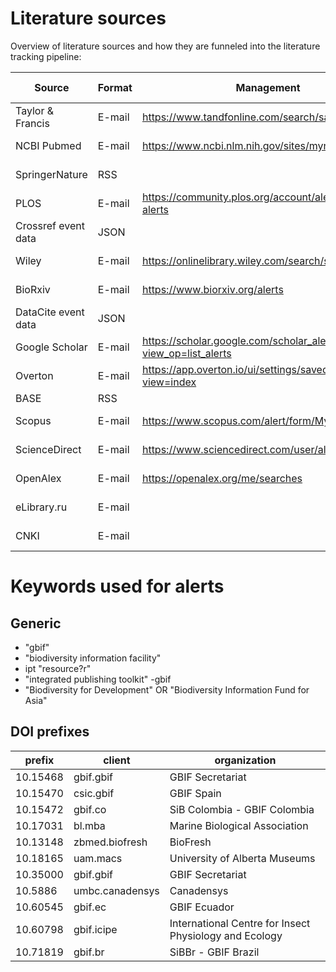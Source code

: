 # Literature sources

Overview of literature sources and how they are funneled into the literature tracking pipeline:

| Source | Format | Management | Alerts | Status | Last updated |
|---|---|---|---|---|---|
| Taylor & Francis | E-mail | https://www.tandfonline.com/search/saved | ```gbif OR "biodiversity information facility" OR "integrated publishing toolkit" OR "Biodiversity for Development" OR "Biodiversity Information Fund for Asia" OR 10.15468 OR 10.15470 OR 10.15472 OR 10.17031 OR 10.13148 OR 10.18165 OR 10.35000 OR 10.5886 OR 10.60545 OR 10.60798 OR 10.71819``` | Active | 2025-02-20 |
| NCBI Pubmed | E-mail | https://www.ncbi.nlm.nih.gov/sites/myncbi/searches/ | ```"gbif"[All Fields] OR "biodiversity information facility"[All Fields] OR "integrated publishing toolkit"[All Fields] OR "Biodiversity for Development"[All Fields] OR "Biodiversity Information Fund for Asia"[All Fields] OR "10.15468"[All Fields] OR "10.15470"[All Fields] OR "10.15472"[All Fields] OR "10.17031"[All Fields] OR "10.5886"[All Fields] OR "10.17031"[All Fields] OR "10.13148"[All Fields] OR "10.18165"[All Fields] OR "10.35000"[All Fields] OR "10.60545"[All Fields] OR "10.60798"[All Fields] OR "10.71819"[All Fields]``` | Active | 2025-02-20 |
| SpringerNature | RSS |  | `https://link.springer.com/search.rss?query=gbif+OR+%22biodiversity+information+facility%22+OR+%22integrated+publishing+toolkit%22+OR+%22biodiversity+for+development%22+OR+%22biodiversity+information+fund+for+asia%22+OR+10.15468+OR+10.15470+OR+10.15472+OR+10.5886+OR+10.60545+OR+10.60798+OR+10.17031+OR+10.13148+OR+10.18165+OR+10.35000+OR+10.71819&sortOrder=newestFirst` | Active | 2025-02-20 |
| PLOS | E-mail | https://community.plos.org/account/alerts/search-alerts | ```(everything:"GBIF") OR (everything:"biodiversity information facility") OR (everything:"integrated publishing toolkit") OR (everything:"10.15468") OR (everything:"10.15470") OR (everything:"10.15472") OR (everything:"10.17031") OR (everything:"10.13148") OR (everything:"10.18165") OR (everything:"10.35000") OR (everything:"10.5886") OR (everything:"10.60545") OR (everything:"10.60798") OR (everything:"10.71819")``` | Active | 2025-02-20 |
| Crossref event data | JSON |  |  | Active |  |
| Wiley | E-mail | https://onlinelibrary.wiley.com/search/saved | ```gbif OR "biodiversity information facility" OR "integrated publishing toolkit" OR "Biodiversity for Development" OR "Biodiversity Information Fund for Asia" OR "10.15468" OR "10.15470" OR "10.15472" OR "10.17031" OR "10.13148" OR "10.18165" OR "10.35000" OR "10.5886" OR "10.60545" OR "10.60798" OR "10.71819"``` | Active | 2025-02-20 |
| BioRxiv | E-mail | https://www.biorxiv.org/alerts | (seperate alerts for individual text strings as phrases and a combined alert for DOI prefixes) | Active | 2025-02-20 |
| DataCite event data | JSON |  |  | Active |  |
| Google Scholar | E-mail | https://scholar.google.com/scholar_alerts?view_op=list_alerts | (seperate alerts for all strings and DOI prefixes) | Active | 2025-02-20 |
| Overton | E-mail | https://app.overton.io/ui/settings/saved-searches?view=index | ```"Biodiversity Information Fund for Asia" OR "Biodiversity for Development" OR "integrated publishing toolkit" OR "Biodiversity Information Facility" OR (gbif NOT "Government Bank Insurance Fund") OR "10.15468" OR "10.15470" OR "10.15472" OR "10.17031" OR "10.13148" OR "10.18165" OR "10.35000" OR "10.5886" OR "10.60545" OR "10.60798" OR "10.71819"``` and ```excluding_source=gbif``` | Active | 2025-02-20 |
| BASE | RSS |  |  | Active |  |
| Scopus | E-mail | https://www.scopus.com/alert/form/MyAlerts.uri | ```ALL(gbif) OR ALL("biodiversity information facility") OR ALL("integrated publishing toolkit") OR ALL("Biodiversity for Development") OR ALL("Biodiversity Information Fund for Asia") OR ALL({10.15468/}) OR ALL({10.15470/}) OR ALL({10.15472/}) OR ALL({10.17031/}) OR ALL({10.13148/}) OR ALL({10.18165/}) OR ALL({10.35000/}) OR ALL({10.5886/}) OR ALL({10.60545/}) OR ALL({10.60798/}) OR ALL({10.71819/})``` | Active | 2025-02-20 |
| ScienceDirect | E-mail | https://www.sciencedirect.com/user/alerts/search | 1. ```gbif OR "biodiversity information facility" OR "integrated publishing toolkit" OR "Biodiversity for Development" OR "Biodiversity Information Fund for Asia"``` 2. ```10.15468 OR 10.15470 OR 10.15472 OR 10.17031 OR 10.13148 OR 10.18165 OR 10.35000 OR 10.5886 OR 10.60545``` 3. ```10.60798 OR 10.71819``` | Active | 2025-02-24 |
| OpenAlex | E-mail | https://openalex.org/me/searches | ```gbif OR "biodiversity information facility" OR "integrated publishing toolkit" OR "Biodiversity for Development" OR "Biodiversity Information Fund for Asia" OR 10.15468 OR 10.15470 OR 10.15472 OR 10.17031 OR 10.13148 OR 10.18165 OR 10.35000 OR 10.5886 OR 10.60545 OR 10.60798 OR 10.71819``` | Active | 2025-02-24 |
| eLibrary.ru | E-mail |  |  | not functional |  |
| CNKI | E-mail |  |  | not functional |  |

# Keywords used for alerts

## Generic

- "gbif"
- "biodiversity information facility"
- ipt "resource?r"
- "integrated publishing toolkit" -gbif
- "Biodiversity for Development" OR "Biodiversity Information Fund for Asia"

## DOI prefixes

| prefix   | client          | organization                                           |
|----------|-----------------|--------------------------------------------------------|
| 10.15468 | gbif.gbif       | GBIF Secretariat                                       |
| 10.15470 | csic.gbif       | GBIF Spain                                             |
| 10.15472 | gbif.co         | SiB Colombia - GBIF Colombia                           |
| 10.17031 | bl.mba          | Marine Biological Association                          |
| 10.13148 | zbmed.biofresh  | BioFresh                                               |
| 10.18165 | uam.macs        | University of Alberta Museums                          |
| 10.35000 | gbif.gbif       | GBIF Secretariat                                       |
| 10.5886  | umbc.canadensys | Canadensys                                             |
| 10.60545 | gbif.ec         | GBIF Ecuador                                           |
| 10.60798 | gbif.icipe      | International Centre for Insect Physiology and Ecology |
| 10.71819 | gbif.br         | SiBBr - GBIF Brazil                                    |
